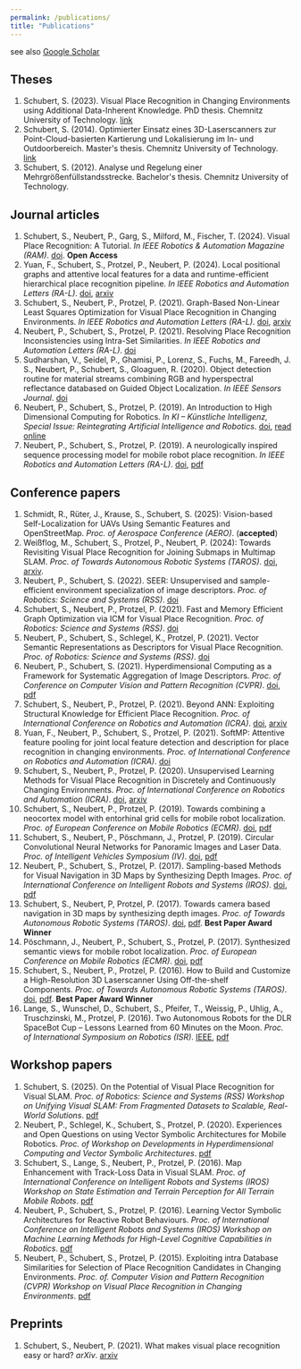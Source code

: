 ```yaml
---
permalink: /publications/
title: "Publications"
---
```


see also [Google Scholar](https://scholar.google.de/citations?user=tOq1IwMAAAAJ&hl)

## Theses
1. Schubert, S. (2023). Visual Place Recognition in Changing Environments using Additional Data-Inherent Knowledge. PhD thesis. Chemnitz University of Technology. [link](https://nbn-resolving.org/urn:nbn:de:bsz:ch1-qucosa2-872740)
2. Schubert, S. (2014). Optimierter Einsatz eines 3D-Laserscanners zur Point-Cloud-basierten Kartierung und Lokalisierung im In- und Outdoorbereich. Master's thesis. Chemnitz University of Technology. [link](https://nbn-resolving.org/urn:nbn:de:bsz:ch1-qucosa-161415)
3. Schubert, S. (2012). Analyse und Regelung einer Mehrgrößenfüllstandsstrecke. Bachelor's thesis. Chemnitz University of Technology.

## Journal articles
1. Schubert, S., Neubert, P., Garg, S., Milford, M., Fischer, T. (2024). Visual Place Recognition: A Tutorial. _In IEEE Robotics & Automation Magazine (RAM)_. [doi](https://dx.doi.org/10.1109/MRA.2023.3310859). **Open Access**
2. Yuan, F., Schubert, S., Protzel, P., Neubert, P. (2024). Local positional graphs and attentive local features for a data and runtime-efficient hierarchical place recognition pipeline. _In IEEE Robotics and Automation Letters (RA-L)_. [doi](https://dx.doi.org/10.1109/LRA.2024.3359552), [arxiv](https://arxiv.org/abs/2403.10283)
3. Schubert, S., Neubert, P., Protzel, P. (2021). Graph-Based Non-Linear Least Squares Optimization for Visual Place Recognition in Changing Environments. _In IEEE Robotics and Automation Letters (RA-L)_. [doi](https://dx.doi.org/10.1109/LRA.2021.3052446), [arxiv](https://arxiv.org/abs/2012.14766)
4. Neubert, P., Schubert, S., Protzel, P. (2021). Resolving Place Recognition Inconsistencies using Intra-Set Similarities. _In IEEE Robotics and Automation Letters (RA-L)_. [doi](https://dx.doi.org/10.1109/LRA.2021.3060729)
5. Sudharshan, V., Seidel, P., Ghamisi, P., Lorenz, S., Fuchs, M., Fareedh, J. S., Neubert, P., Schubert, S., Gloaguen, R. (2020). Object detection routine for material streams combining RGB and hyperspectral reflectance databased on Guided Object Localization. _In IEEE Sensors Journal_. [doi](https://dx.doi.org/10.1109/JSEN.2020.2996757)
6. Neubert, P., Schubert, S., Protzel, P. (2019). An Introduction to High Dimensional Computing for Robotics. _In KI – Künstliche Intelligenz, Special Issue: Reintegrating Artificial Intelligence and Robotics_. [doi](https://dx.doi.org/10.1007/s13218-019-00623-z), [read online](https://rdcu.be/bRpqw)
7. Neubert, P., Schubert, S., Protzel, P. (2019). A neurologically inspired sequence processing model for mobile robot place recognition. _In IEEE Robotics and Automation Letters (RA-L)_. [doi](https://dx.doi.org/10.1109/LRA.2019.2927096), [pdf](https://www.tu-chemnitz.de/etit/proaut/publications/neubert19_RAL.pdf)

## Conference papers
1. Schmidt, R., Rüter, J., Krause, S., Schubert, S. (2025): Vision-based Self-Localization for UAVs Using Semantic Features and OpenStreetMap. _Proc. of Aerospace Conference (AERO)_. (**accepted**)
2. Weißflog, M., Schubert, S., Protzel, P., Neubert, P. (2024): Towards Revisiting Visual Place Recognition for Joining Submaps in Multimap SLAM. _Proc. of Towards Autonomous Robotic Systems (TAROS)_. [doi](https://dx.doi.org/10.1007/978-3-031-72059-8_9), [arxiv](https://doi.org/10.48550/arXiv.2407.12408).
3. Neubert, P., Schubert, S. (2022). SEER: Unsupervised and sample-efficient environment specialization of image descriptors. _Proc. of Robotics: Science and Systems (RSS)_. [doi](https://dx.doi.org/10.15607/RSS.2022.XVIII.006)
4. Schubert, S., Neubert, P., Protzel, P. (2021). Fast and Memory Efficient Graph Optimization via ICM for Visual Place Recognition. _Proc. of Robotics: Science and Systems (RSS)_. [doi](https://dx.doi.org/10.15607/RSS.2021.XVII.091)
5. Neubert, P., Schubert, S., Schlegel, K., Protzel, P. (2021). Vector Semantic Representations as Descriptors for Visual Place Recognition. _Proc. of Robotics: Science and Systems (RSS)_. [doi](https://dx.doi.org/10.15607/RSS.2021.XVII.083)
6. Neubert, P., Schubert, S. (2021). Hyperdimensional Computing as a Framework for Systematic Aggregation of Image Descriptors. _Proc. of Conference on Computer Vision and Pattern Recognition (CVPR)_. [doi](https://dx.doi.org/10.1109/CVPR46437.2021.01666), [pdf](https://openaccess.thecvf.com/content/CVPR2021/html/Neubert_Hyperdimensional_Computing_as_a_Framework_for_Systematic_Aggregation_of_Image_CVPR_2021_paper.html)
7. Schubert, S., Neubert, P., Protzel, P. (2021). Beyond ANN: Exploiting Structural Knowledge for Efficient Place Recognition. _Proc. of International Conference on Robotics and Automation (ICRA)_. [doi](https://dx.doi.org/10.1109/ICRA48506.2021.9561006), [arxiv](http://arxiv.org/abs/2103.08366)
8. Yuan, F., Neubert, P., Schubert, S., Protzel, P. (2021). SoftMP: Attentive feature pooling for joint local feature detection and description for place recognition in changing environments. _Proc. of International Conference on Robotics and Automation (ICRA)_. [doi](https://dx.doi.org/10.1109/ICRA48506.2021.9562087)
9. Schubert, S., Neubert, P., Protzel, P. (2020). Unsupervised Learning Methods for Visual Place Recognition in Discretely and Continuously Changing Environments. _Proc. of International Conference on Robotics and Automation (ICRA)_. [doi](https://dx.doi.org/10.1109/ICRA40945.2020.9197044), [arxiv](https://arxiv.org/abs/2001.08960)
10. Schubert, S., Neubert, P., Protzel, P. (2019). Towards combining a neocortex model with entorhinal grid cells for mobile robot localization. _Proc. of European Conference on Mobile Robotics (ECMR)_. [doi](https://dx.doi.org/10.1109/ECMR.2019.8870939), [pdf](https://www.tu-chemnitz.de/etit/proaut/publications/schubert19_ECMR.pdf)
11. Schubert, S., Neubert, P., Pöschmann, J., Protzel, P. (2019). Circular Convolutional Neural Networks for Panoramic Images and Laser Data. _Proc. of Intelligent Vehicles Symposium (IV)_. [doi](https://dx.doi.org/10.1109/IVS.2019.8813862), [pdf](https://www.tu-chemnitz.de/etit/proaut/publications/schubert19_IV.pdf)
12. Neubert, P., Schubert, S., Protzel, P. (2017). Sampling-based Methods for Visual Navigation in 3D Maps by Synthesizing Depth Images. _Proc. of International Conference on Intelligent Robots and Systems (IROS)_. [doi](https://dx.doi.org/10.1109/IROS.2017.8206067), [pdf](https://www.tu-chemnitz.de/etit/proaut/publications/iros2017.pdf)
13. Schubert, S., Neubert, P, Protzel, P. (2017). Towards camera based navigation in 3D maps by synthesizing depth images. _Proc. of Towards Autonomous Robotic Systems (TAROS)_. [doi](https://dx.doi.org/10.1007/978-3-319-64107-2_49), [pdf](https://www.tu-chemnitz.de/etit/proaut/publications/taros17.pdf). **Best Paper Award Winner**
14. Pöschmann, J., Neubert, P., Schubert, S., Protzel, P. (2017). Synthesized semantic views for mobile robot localization. _Proc. of European Conference on Mobile Robotics (ECMR)_. [doi](https://dx.doi.org/10.1109/ECMR.2017.8098662), [pdf](https://www.tu-chemnitz.de/etit/proaut/publications/ecmr2017.pdf)
15. Schubert, S., Neubert, P., Protzel, P. (2016). How to Build and Customize a High-Resolution 3D Laserscanner Using Off-the-shelf Components. _Proc. of Towards Autonomous Robotic Systems (TAROS)_. [doi](https://dx.doi.org/10.1007/978-3-319-40379-3_33), [pdf](https://www.tu-chemnitz.de/etit/proaut/publications/taros16.pdf). **Best Paper Award Winner**
16. Lange, S., Wunschel, D., Schubert, S., Pfeifer, T., Weissig, P., Uhlig, A., Truschzinski, M., Protzel, P. (2016). Two Autonomous Robots for the DLR SpaceBot Cup – Lessons Learned from 60 Minutes on the Moon. _Proc. of International Symposium on Robotics (ISR)_. [IEEE](https://ieeexplore.ieee.org/document/7559170), [pdf](https://www.tu-chemnitz.de/etit/proaut/publications/isr2016.pdf)

## Workshop papers
1. Schubert, S. (2025). On the Potential of Visual Place Recognition for Visual SLAM. _Proc. of Robotics: Science and Systems (RSS) Workshop on Unifying Visual SLAM: From Fragmented Datasets to Scalable, Real-World Solutions_. [pdf](https://stschubert.github.io/_pdfs/Schubert_RSS2025_WorkshopUnifyingVSLAM.pdf)
2. Neubert, P., Schlegel, K., Schubert, S., Protzel, P. (2020). Experiences and Open Questions on using Vector Symbolic Architectures for Mobile Robotics. _Proc. of Workshop on Developments in Hyperdimensional Computing and Vector Symbolic Architectures_. [pdf](https://www.tu-chemnitz.de/etit/proaut/publications/neubert20.pdf)
3. Schubert, S., Lange, S., Neubert, P., Protzel, P. (2016). Map Enhancement with Track-Loss Data in Visual SLAM. _Proc. of International Conference on Intelligent Robots and Systems (IROS) Workshop on State Estimation and Terrain Perception for All Terrain Mobile Robots_. [pdf](https://www.tu-chemnitz.de/etit/proaut/publications/IROS2016_schubert.pdf)
4. Neubert, P., Schubert, S., Protzel, P. (2016). Learning Vector Symbolic Architectures for Reactive Robot Behaviours. _Proc. of International Conference on Intelligent Robots and Systems (IROS) Workshop on Machine Learning Methods for High-Level Cognitive Capabilities in Robotics_. [pdf](https://www.tu-chemnitz.de/etit/proaut/publications/IROS2016_neubert.pdf)
5. Neubert, P., Schubert, S., Protzel, P. (2015). Exploiting intra Database Similarities for Selection of Place Recognition Candidates in Changing Environments. _Proc. of. Computer Vision and Pattern Recognition (CVPR) Workshop on Visual Place Recognition in Changing Environments_. [pdf](https://www.tu-chemnitz.de/etit/proaut/publications/neubert_intra_database_similarities.pdf)

## Preprints
1. Schubert, S., Neubert, P. (2021). What makes visual place recognition easy or hard? _arXiv_. [arxiv](https://dx.doi.org/10.48550/arXiv.2106.12671)
